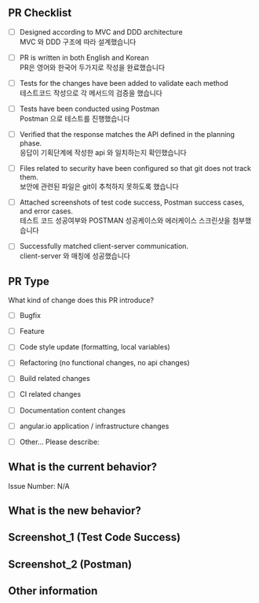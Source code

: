 ## PR Checklist

- [ ] Designed according to MVC and DDD architecture <br/>
      MVC 와 DDD 구조에 따라 설계했습니다
- [ ] PR is written in both English and Korean <br/>
      PR은 영어와 한국어 두가지로 작성을 완료했습니다
- [ ] Tests for the changes have been added to validate each method<br/>
      테스트코드 작성으로 각 메서드의 검증을 했습니다
- [ ] Tests have been conducted using Postman <br/>
      Postman 으로 테스트를 진행했습니다
- [ ] Verified that the response matches the API defined in the planning phase.<br/>
      응답이 기획단계에 작성한 api 와 일치하는지 확인했습니다
- [ ] Files related to security have been configured so that git does not track them.<br/>
      보안에 관련된 파일은 git이 추척하지 못하도록 했습니다
- [ ] Attached screenshots of test code success, Postman success cases, and error cases.<br/>
      테스트 코드 성공여부와 POSTMAN 성공케이스와 에러케이스 스크린샷을 첨부했습니다
- [ ] Successfully matched client-server communication.<br/>
      client-server 와 매칭에 성공했습니다


## PR Type
What kind of change does this PR introduce?

<!-- Please check the one that applies to this PR using "x". -->

- [ ] Bugfix
- [ ] Feature
- [ ] Code style update (formatting, local variables)
- [ ] Refactoring (no functional changes, no api changes)
- [ ] Build related changes
- [ ] CI related changes
- [ ] Documentation content changes
- [ ] angular.io application / infrastructure changes
- [ ] Other... Please describe:


## What is the current behavior?
<!-- Please describe the current behavior that you are modifying, or link to a relevant issue. -->


Issue Number: N/A


## What is the new behavior?
  

## Screenshot_1 (Test Code Success)


## Screenshot_2 (Postman)


## Other information
